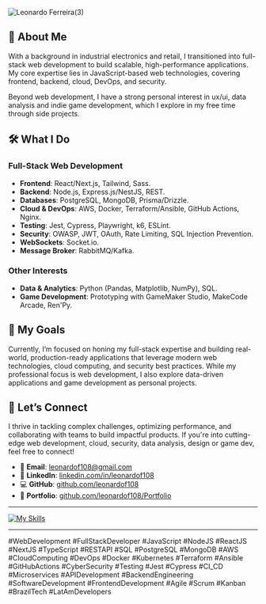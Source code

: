 ![Leonardo Ferreira(3)](https://github.com/user-attachments/assets/7ccf6ac3-4b4b-47c5-a430-418726065bf9)

## 🌟 **About Me**
With a background in industrial electronics and retail, I transitioned into full-stack web development to build scalable, high-performance applications. My core expertise lies in JavaScript-based web technologies, covering frontend, backend, cloud, DevOps, and security.

Beyond web development, I have a strong personal interest in ux/ui, data analysis and indie game development, which I explore in my free time through side projects.

## 🛠 **What I Do**
### Full-Stack Web Development
- **Frontend**: React/Next.js, Tailwind, Sass.
- **Backend**: Node.js, Express.js/NestJS, REST.
- **Databases**: PostgreSQL, MongoDB, Prisma/Drizzle.
- **Cloud & DevOps**: AWS, Docker, Terraform/Ansible, GitHub Actions, Nginx.
- **Testing**: Jest, Cypress, Playwright, k6, ESLint.
- **Security**: OWASP, JWT, OAuth, Rate Limiting, SQL Injection Prevention.
- **WebSockets**: Socket.io.
- **Message Broker**: RabbitMQ/Kafka.
### **Other Interests**
- **Data & Analytics**: Python (Pandas, Matplotlib, NumPy), SQL.
- **Game Development**: Prototyping with GameMaker Studio, MakeCode Arcade, Ren'Py.

## 🎯 **My Goals**
Currently, I’m focused on honing my full-stack expertise and building real-world, production-ready applications that leverage modern web technologies, cloud computing, and security best practices. While my professional focus is web development, I also explore data-driven applications and game development as personal projects.

## 🤝 **Let’s Connect**
I thrive in tackling complex challenges, optimizing performance, and collaborating with teams to build impactful products. If you're into cutting-edge web development, cloud, security, data analysis, design or game dev, feel free to connect!

- 📧 **Email**: [leonardof108@gmail.com](mailto:leonardof108@gmail.com)
- 🔗 **LinkedIn**: [linkedin.com/in/leonardof108](https://www.linkedin.com/in/leonardof108/)
- 💻 **GitHub**: [github.com/leonardof108](https://github.com/leonardof108)
- 📂 **Portfolio**: [github.com/leonardof108/Portfolio](https://github.com/leonardof108/Portfolio)

---

[![My Skills](https://skillicons.dev/icons?i=js,ts,react,nextjs,nodejs,express,nestjs,jest,cypress,postgres,mongodb,aws,docker)](https://github.com/leonardof108)

---

#WebDevelopment #FullStackDeveloper #JavaScript #NodeJS #ReactJS #NextJS #TypeScript #RESTAPI #SQL #PostgreSQL #MongoDB #AWS #CloudComputing #DevOps #Docker #Kubernetes #Terraform #Ansible #GitHubActions #CyberSecurity #Testing #Jest #Cypress #CI_CD #Microservices #APIDevelopment #BackendEngineering #SoftwareDevelopment #FrontendDevelopment #Agile #Scrum #Kanban #BrazilTech #LatAmDevelopers

